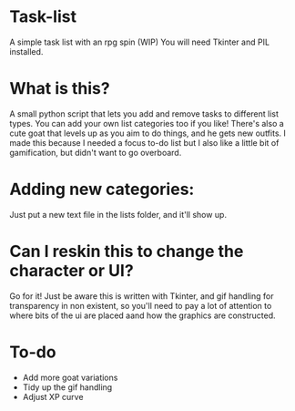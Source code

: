 # Task-list
A simple task list with an rpg spin (WIP) You will need Tkinter and PIL installed.

# What is this?
A small python script that lets you add and remove tasks to different list types. You can add your own list categories too if you like! There's also a cute goat that levels up as you aim to do things, and he gets new outfits. I made this because I needed a focus to-do list but I also like a little bit of gamification, but didn't want to go overboard.

# Adding new categories:
Just put a new text file in the lists folder, and it'll show up.

# Can I reskin this to change the character or UI?
Go for it! Just be aware this is written with Tkinter, and gif handling for transparency in non existent, so you'll need to pay a lot of attention to where bits of the ui are placed aand how the graphics are constructed.

# To-do
- Add more goat variations
- Tidy up the gif handling
- Adjust XP curve
